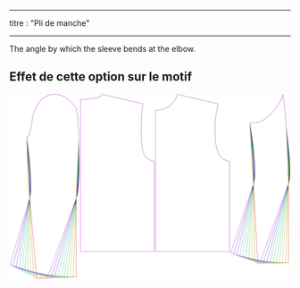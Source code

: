- - -
titre : "Pli de manche"
- - -

The angle by which the sleeve bends at the elbow.

## Effet de cette option sur le motif

![Cette image montre l'effet de cette option en superposant plusieurs variantes qui ont une valeur différente pour cette option](bent_sleevebend_sample.svg "Effet de cette option sur le modèle")
